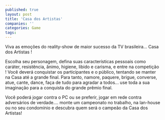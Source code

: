 ```yaml
---
published: true
layout: post
title: 'Casa dos Artistas'
companies: ''
categories: Game
tags: 
---
```

Viva as emo&ccedil;&otilde;es do reality-show de maior sucesso da TV brasileira... Casa dos Artistas !




Escolha seu personagem, defina suas caracter&iacute;sticas pessoais como car&aacute;ter, resist&ecirc;ncia, &acirc;nimo, higiene, libido e carisma, e entre na competi&ccedil;&atilde;o ! Voc&ecirc; dever&aacute; conquistar os participantes e o p&uacute;blico, tentando se manter na Casa at&eacute; a grande final. Para tanto, namore, paquere, brigue, converse, atue, cante, dance, fa&ccedil;a de tudo para agradar a todos... use toda a sua imagina&ccedil;&atilde;o para a conquista do grande pr&ecirc;mio final.








Voc&ecirc; poder&aacute; jogar contra o PC ou se preferir, jogar em rede contra advers&aacute;rios de verdade.... monte um campeonato no trabalho, na lan-house ou no seu condom&iacute;nio e descubra quem ser&aacute; o campe&atilde;o da Casa dos Artistas!





